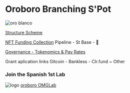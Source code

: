 # Oroboro Branching S'Pot
![oro blanco](https://user-images.githubusercontent.com/38388270/186551158-4105a5be-df7d-438d-8d17-dfb9cb18fb0f.gif)

[Structure Scheme](https://www.canva.com/design/DAFJoj5G3yk/gTRdlMHx5KiGYY9A8VGKSQ/edit?utm_content=DAFJoj5G3yk&utm_campaign=designshare&utm_medium=link2&utm_source=sharebutton)

[NFT Funding Collection](https://opensea.io/assets/ethereum/0x495f947276749ce646f68ac8c248420045cb7b5e/111320008263012827684568920912252212248426339054536738155170604795225649971202) Pipeline - St Base - 🚧

[Governance - Tokenomics & Pay Rates](https://mirror.xyz/0xBc9fd37929f8C0c215e4F3690C3920e69993F7c4/QvNmOyvMxOCR28co5odEl9HFQSgfUtDS9fjjcKOjY64)

Grant aplication links
Gitcoin - Bankless - Clr.fund ~ Other

### Join the Spanish 1st Lab 
![logo](https://user-images.githubusercontent.com/38388270/186804937-fb3e2b04-5c12-4e16-b7b0-1efd5f8786a1.gif)
[oroboro OMGLab](https://discord.gg/yJGJqzZEPY)
